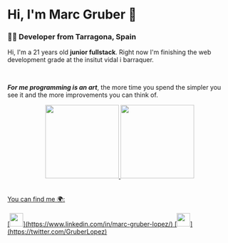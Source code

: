 # Hi, I'm Marc Gruber :wave:

### 👨‍💻 Developer from Tarragona, Spain

<!-- <img src="banner.png" alt="banner"> -->

Hi, I'm a 21 years old **junior fullstack**. Right now I'm finishing the web development grade at the insitut vidal i barraquer.

<br/>

***For me programming is an art***, the more time you spend the simpler you see it and the more improvements you can
think of.

<div align="center">
  <a href="https://github.com/MarcGruber">
  <img height="165em" src="https://github-readme-stats.vercel.app/api?username=MarcGruber&show_icons=true&include_all_commits=true&count_private=true&custom_title=My%20GitHub%20Stats"/>
  <img height="165em" src="https://github-readme-stats.vercel.app/api/top-langs/?username=MarcGruber&layout=compact&langs_count=10""/>
</div>
	<br><br>
You can find me 🌍:
	<br><br>
	 [<img height="30em" src="https://img.icons8.com/fluency/344/linkedin.png"/>](https://www.linkedin.com/in/marc-gruber-lopez/) 
	 [<img height="30em" src="https://cdn-icons-png.flaticon.com/512/733/733579.png"/>](https://twitter.com/GruberLopez)
